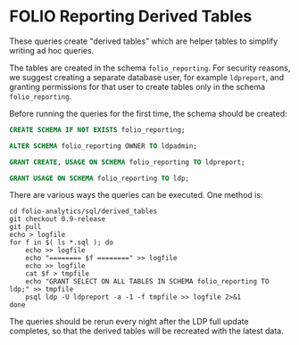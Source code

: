 FOLIO Reporting Derived Tables
==============================

These queries create "derived tables" which are helper tables to
simplify writing ad hoc queries.

The tables are created in the schema `folio_reporting`.  For security
reasons, we suggest creating a separate database user, for example
`ldpreport`, and granting permissions for that user to create tables
only in the schema `folio_reporting`.

Before running the queries for the first time, the schema should be
created:

```sql
CREATE SCHEMA IF NOT EXISTS folio_reporting;

ALTER SCHEMA folio_reporting OWNER TO ldpadmin;

GRANT CREATE, USAGE ON SCHEMA folio_reporting TO ldpreport;

GRANT USAGE ON SCHEMA folio_reporting TO ldp;
```

There are various ways the queries can be executed.  One method is:

```shell
cd folio-analytics/sql/derived_tables
git checkout 0.9-release
git pull
echo > logfile
for f in $( ls *.sql ); do
    echo >> logfile
    echo "======== $f ========" >> logfile
    echo >> logfile
    cat $f > tmpfile
    echo "GRANT SELECT ON ALL TABLES IN SCHEMA folio_reporting TO ldp;" >> tmpfile
    psql ldp -U ldpreport -a -1 -f tmpfile >> logfile 2>&1
done
```

The queries should be rerun every night after the LDP full update
completes, so that the derived tables will be recreated with the
latest data.

